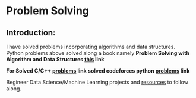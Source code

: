 
# Problem Solving 

## __Introduction:__  
   I have solved problems incorporating algorithms and data structures. Python problems above solved along a book namely 
   __Problem Solving with Algorithm and Data Structures [this](https://drive.google.com/file/d/1Oxm--Y_7nwCy88ZXjhRk-tTc1Gse-Ixa/view?usp=sharing) link__
    
 __For Solved C/C++ [problems](https://drive.google.com/drive/folders/1gnWPhqYLBuOnZX7MrT2VsXqV25mPytLS?usp=sharing/) link__
 __solved codeforces python [problems](https://codeforces.com/submissions/Soumen1111/) link__
 
 
 Begineer Data Science/Machine Learning projects and [resources](https://github.com/soumenksarker/EDA-to-Practical-ML) to follow along.
